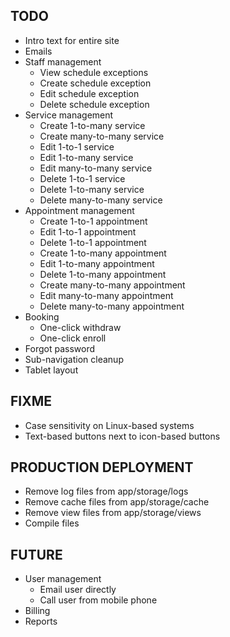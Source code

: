 ## TODO

- Intro text for entire site
- Emails
- Staff management
	- View schedule exceptions
	- Create schedule exception
	- Edit schedule exception
	- Delete schedule exception
- Service management
	- Create 1-to-many service
	- Create many-to-many service
	- Edit 1-to-1 service
	- Edit 1-to-many service
	- Edit many-to-many service
	- Delete 1-to-1 service
	- Delete 1-to-many service
	- Delete many-to-many service
- Appointment management
	- Create 1-to-1 appointment
	- Edit 1-to-1 appointment
	- Delete 1-to-1 appointment
	- Create 1-to-many appointment
	- Edit 1-to-many appointment
	- Delete 1-to-many appointment
	- Create many-to-many appointment
	- Edit many-to-many appointment
	- Delete many-to-many appointment
- Booking
	- One-click withdraw
	- One-click enroll
- Forgot password
- Sub-navigation cleanup
- Tablet layout

## FIXME

- Case sensitivity on Linux-based systems
- Text-based buttons next to icon-based buttons

## PRODUCTION DEPLOYMENT

- Remove log files from app/storage/logs
- Remove cache files from app/storage/cache
- Remove view files from app/storage/views
- Compile files

## FUTURE

- User management
	- Email user directly
	- Call user from mobile phone
- Billing
- Reports